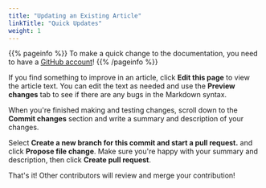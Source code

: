 ```yaml
---
title: "Updating an Existing Article"
linkTitle: "Quick Updates"
weight: 1
---
```

{{% pageinfo %}}
To make a quick change to the documentation, you need to have a [GitHub account](https://github.com)!
{{% /pageinfo %}}

If you find something to improve in an article, click **Edit this page** to view the article text.
You can edit the text as needed and use the **Preview changes** tab to see if there are any bugs in the Markdown syntax.

When you're finished making and testing changes, scroll down to the **Commit changes** section and write a summary and description of your changes.

Select **Create a new branch for this commit and start a pull request.** and click **Propose file change**.
Make sure you're happy with your summary and description, then click **Create pull request**.

That's it! Other contributors will review and merge your contribution!
